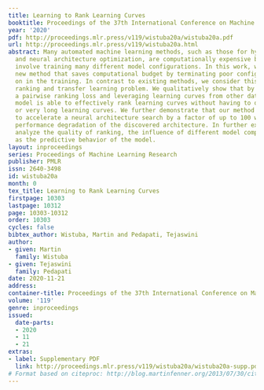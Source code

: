 ```yaml
---
title: Learning to Rank Learning Curves
booktitle: Proceedings of the 37th International Conference on Machine Learning
year: '2020'
pdf: http://proceedings.mlr.press/v119/wistuba20a/wistuba20a.pdf
url: http://proceedings.mlr.press/v119/wistuba20a.html
abstract: Many automated machine learning methods, such as those for hyperparameter
  and neural architecture optimization, are computationally expensive because they
  involve training many different model configurations. In this work, we present a
  new method that saves computational budget by terminating poor configurations early
  on in the training. In contrast to existing methods, we consider this task as a
  ranking and transfer learning problem. We qualitatively show that by optimizing
  a pairwise ranking loss and leveraging learning curves from other data sets, our
  model is able to effectively rank learning curves without having to observe many
  or very long learning curves. We further demonstrate that our method can be used
  to accelerate a neural architecture search by a factor of up to 100 without a significant
  performance degradation of the discovered architecture. In further experiments we
  analyze the quality of ranking, the influence of different model components as well
  as the predictive behavior of the model.
layout: inproceedings
series: Proceedings of Machine Learning Research
publisher: PMLR
issn: 2640-3498
id: wistuba20a
month: 0
tex_title: Learning to Rank Learning Curves
firstpage: 10303
lastpage: 10312
page: 10303-10312
order: 10303
cycles: false
bibtex_author: Wistuba, Martin and Pedapati, Tejaswini
author:
- given: Martin
  family: Wistuba
- given: Tejaswini
  family: Pedapati
date: 2020-11-21
address: 
container-title: Proceedings of the 37th International Conference on Machine Learning
volume: '119'
genre: inproceedings
issued:
  date-parts:
  - 2020
  - 11
  - 21
extras:
- label: Supplementary PDF
  link: http://proceedings.mlr.press/v119/wistuba20a/wistuba20a-supp.pdf
# Format based on citeproc: http://blog.martinfenner.org/2013/07/30/citeproc-yaml-for-bibliographies/
---
```

